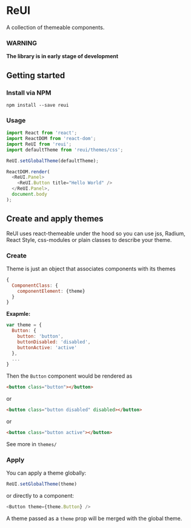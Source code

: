 # ReUI
A collection of themeable components.

### WARNING
**The library is in early stage of development**

## Getting started

### Install via NPM
```
npm install --save reui
```

### Usage
```javascript
import React from 'react';
import ReactDOM from 'react-dom';
import ReUI from 'reui';
import defaultTheme from 'reui/themes/css';

ReUI.setGlobalTheme(defaultTheme);

ReactDOM.render(
  <ReUI.Panel>
    <ReUI.Button title="Hello World" />
  </ReUI.Panel>,
  document.body
);

```

## Create and apply themes
ReUI uses react-themeable under the hood so you can use jss, Radium, React Style, css-modules or plain classes to describe your theme.

### Create
Theme is just an object that associates components with its themes
```javascript
{
  ComponentClass: {
    componentElement: {theme}
  }
}
```

**Exapmle:**
```javascript
var theme = {
  Button: {
    button: 'button',
    buttonDisabled: 'disabled',
    buttonActive: 'active'
  },
  ...
}
```
Then the ```Button``` component would be rendered as
```html
<button class="button"></button>
```
or
```html
<button class="button disabled" disabled></button>
```
or
```html
<button class="button active"></button>
```
See more in `themes/`

### Apply
You can apply a theme globally:
```javascript
ReUI.setGlobalTheme(theme)
```

or directly to a component:
```javascript
<Button theme={theme.Button} />
```

A theme passed as a `theme` prop will be merged with the global theme.